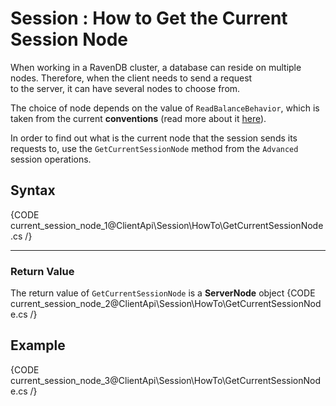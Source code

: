 # Session : How to Get the Current Session Node

When working in a RavenDB cluster, a database can reside on multiple nodes. Therefore, when the client needs to send a request  
to the server, it can have several nodes to choose from.

The choice of node depends on the value of `ReadBalanceBehavior`, which is taken from the current **conventions** (read more about it [here](../../../client-api/configuration/conventions/replication)).

In order to find out what is the current node that the session sends its requests to, use the `GetCurrentSessionNode` method  from the `Advanced` session operations.

## Syntax

{CODE current_session_node_1@ClientApi\Session\HowTo\GetCurrentSessionNode.cs /}

<hr />

### Return Value

The return value of `GetCurrentSessionNode` is a **ServerNode** object
{CODE current_session_node_2@ClientApi\Session\HowTo\GetCurrentSessionNode.cs /}

## Example

{CODE current_session_node_3@ClientApi\Session\HowTo\GetCurrentSessionNode.cs /}
